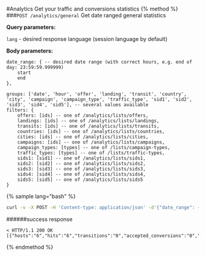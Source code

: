 #Analytics
Get your traffic and conversions statistics
{% method %}
###`POST /analytics/general`
Get date ranged general statistics

**Query parameters:**




`lang` - desired response language (session language by default)

**Body parameters:**

```
date_range: { -- desired date range (with correct hours, e.g. end of day: 23:59:59.999999)
    start
    end
},

groups: ['date', 'hour', 'offer', 'landing', 'transit', 'country', 'city', 'campaign', 'campaign_type', 'traffic_type', 'sid1', 'sid2', 'sid3', 'sid4', 'sid5'], -- several values available
filters: {
    offers: [ids] -- one of /analytics/lists/offers,
    landings: [ids] -- one of /analytics/lists/landings, 
    transits: [ids] -- one of /analytics/lists/transits, 
    countries: [ids] -- one of /analytics/lists/countries,
    cities: [ids] -- one of /analytics/lists/cities, 
    campaigns: [ids] -- one of /analytics/lists/campaigns, 
    campaign_types: [types] -- one of /lists/campaign-types,
    traffic_types: [types] -- one of /lists/traffic-types, 
    sids1: [sid1] -- one of /analytics/lists/sids1, 
    sids2: [sid2] -- one of /analytics/lists/sids2, 
    sids3: [sid3] -- one of /analytics/lists/sids3, 
    sids4: [sid4] -- one of /analytics/lists/sids4, 
    sids5: [sid5] -- one of /analytics/lists/sids5
}
```

{% sample lang="bash" %}
```bash
curl -v -X POST -H 'Content-type: application/json' -d'{"date_range": {"start": "2017-01-01", "end": "2017-02-23 23:59:59.99999"},"groups": ["offer"], "filters": {"landings": [5]}}' -b 'connect.sid=s%3AvJyC27a4pDMt58b2m_7BNyW4FD9Y0UUG.gbDlAoNjiOA8jmBHC68FCWzoLtYA0Cw9xVRuzErQXAA' http://dashboard.everad.com/v2/analytics/general?lang=ru
```
######success response
```
< HTTP/1.1 200 OK
[{"hosts":"6","hits":"6","transitions":"0","accepted_conversions":"0","pending_conversions":"2","declined_conversions":"0","total_conversions":"2","invalid_conversions":"0","accepted_income":"0","pending_income":"200.00","declined_income":"0","offer":"beer"}]
```
{% endmethod %}
